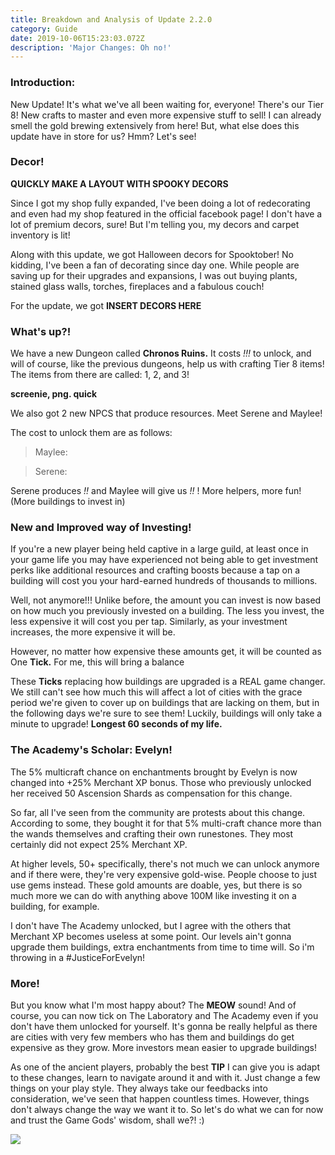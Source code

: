 ```yaml
---
title: Breakdown and Analysis of Update 2.2.0
category: Guide
date: 2019-10-06T15:23:03.072Z
description: 'Major Changes: Oh no!'
---
```

### Introduction:

New Update! It's what we've all been waiting for, everyone! There's our Tier 8! New crafts to master and even more expensive stuff to sell! I can already smell the gold brewing extensively from here! But, what else does this update have in store for us? Hmm? Let's see!

### Decor!

**QUICKLY MAKE A LAYOUT WITH SPOOKY DECORS**

Since I got my shop fully expanded, I've been doing a lot of redecorating and even had my shop featured in the official facebook page! I don't have a lot of premium decors, sure! But I'm telling you, my decors and carpet inventory is lit!

Along with this update, we got Halloween decors for Spooktober! No kidding, I've been a fan of decorating since day one. While people are saving up for their upgrades and expansions, I was out buying plants, stained glass walls, torches, fireplaces and a fabulous couch!

For the update, we got **INSERT DECORS HERE**

### What's up?!

We have a new Dungeon called **Chronos Ruins.** It costs *!!!* to unlock, and will of course, like the previous dungeons, help us with crafting Tier 8 items! The items from there are called: 1, 2, and 3!

**screenie, png. quick**

We also got 2 new NPCS that produce resources. Meet Serene and Maylee!

The cost to unlock them are as follows:

> Maylee:

> Serene: 

Serene produces *!!* and Maylee will give us *!!* ! More helpers, more fun! (More buildings to invest in)

### New and Improved way of Investing!

If you're a new player being held captive in a large guild, at least once in your game life you may have experienced not being able to get investment perks like additional resources and crafting boosts because a tap on a building will cost you your hard-earned hundreds of 
thousands to millions. 

Well, not anymore!!! Unlike before, the amount you can invest is now based on how much you previously invested on a building. The less you invest, the less expensive it will cost you per tap. Similarly, as your investment increases, the more expensive it will be.

However, no matter how expensive these amounts get, it will be counted as One **Tick.** For me, this will bring a balance

These **Ticks** replacing how buildings are upgraded is a REAL game changer. We still can't see how much this will affect a lot of cities with the grace period we're given to cover up on buildings that are lacking on them, but in the following days we're sure to see them! Luckily, buildings will only take a minute to upgrade! **Longest 60 seconds of my life.**

### The Academy's Scholar: Evelyn!

The 5% multicraft chance on enchantments brought by Evelyn is now changed into +25% Merchant XP bonus. Those who previously unlocked her received 50 Ascension Shards as compensation for this change.

So far, all I've seen from the community are protests about this change. According to some, they bought it for that 5% multi-craft chance more than the wands themselves and crafting their own runestones. They most certainly did not expect 25% Merchant XP.

At higher levels, 50+ specifically, there's not much we can unlock anymore and if there were, they're very expensive gold-wise. People choose to just use gems instead. These gold amounts are doable, yes, but there is so much more we can do with anything above 100M like investing it on a building, for example. 

I don't have The Academy unlocked, but I agree with the others that Merchant XP becomes useless at some point. Our levels ain't gonna upgrade them buildings, extra enchantments from time to time will. So i'm throwing in a #JusticeForEvelyn!

### More!

But you know what I'm most happy about? The **MEOW** sound! And of course, you can now tick on The Laboratory and The Academy even if you don't have them unlocked for yourself. It's gonna be really helpful as there are cities with very few members who has them and buildings do get expensive as they grow. More investors mean easier to upgrade buildings!

As one of the ancient players, probably the best **TIP** I can give you is adapt to these changes, learn to navigate around it and with it. Just change a few things on your play style. They always take our feedbacks into consideration, we've seen that happen countless times. However, things don't always change the way we want it to. So let's do what we can for now and trust the Game Gods' wisdom, shall we?! :)

![](/img/angela-endtag.png)
